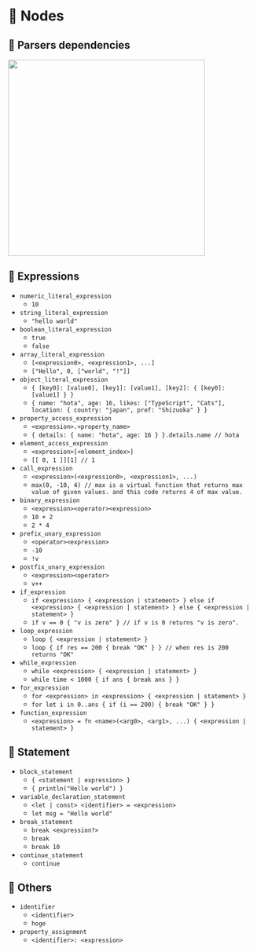# 🌴 Nodes

## 🎋 Parsers dependencies

<img src="https://github.com/quro-framework/kuro-lang/blob/develop/parsers.drawio.svg" width="400px" />

## 🔢 Expressions

- `numeric_literal_expression`
  - `10`
- `string_literal_expression`
  - `"hello world"`
- `boolean_literal_expression`
  - `true`
  - `false`
- `array_literal_expression`
  - `[<expression0>, <expression1>, ...]`
  - `["Hello", 0, ["world", "!"]]`
- `object_literal_expression`
  - `{ [key0]: [value0], [key1]: [value1], [key2]: { [key0]: [value1] } }`
  - `{ name: "hota", age: 16, likes: ["TypeScript", "Cats"], location: { country: "japan", pref: "Shizuoka" } }`
- `property_access_expression`
  - `<expression>.<property_name>`
  - `{ details: { name: "hota", age: 16 } }.details.name // hota`
- `element_access_expression`
  - `<expression>[<element_index>]`
  - `[[ 0, 1 ]][1] // 1`
- `call_expression`
  - `<expression>(<expression0>, <expression1>, ...)`
  - `max(0, -10, 4) // max is a virtual function that returns max value of given values. and this code returns 4 of max value.`
- `binary_expression`
  - `<expression><operator><expression>`
  - `10 + 2`
  - `2 * 4`
- `prefix_unary_expression`
  - `<operator><expression>`
  - `-10`
  - `!v`
- `postfix_unary_expression`
  - `<expression><operator>`
  - `v++`
- `if_expression`
  - `if <expression> { <expression | statement> } else if <expression> { <expression | statement> } else { <expression | statement> }`
  - `if v == 0 { "v is zero" } // if v is 0 returns "v is zero".`
- `loop_expression`
  - `loop { <expression | statement> }`
  - `loop { if res == 200 { break "OK" } } // when res is 200 returns "OK"`
- `while_expression`
  - `while <expression> { <expression | statement> }`
  - `while time < 1000 { if ans { break ans } }`
- `for_expression`
  - `for <expression> in <expression> { <expression | statement> }`
  - `for let i in 0..ans { if (i == 200) { break "OK" } }`
- `function_expression`
  - `<expression> = fn <name>(<arg0>, <arg1>, ...) { <expression | statement> }`

## 📓 Statement

- `block_statement`
  - `{ <statement | expression> }`
  - `{ println("Hello world") }`
- `variable_declaration_statement`
  - `<let | const> <identifier> = <expression>`
  - `let msg = "Hello world"`
- `break_statement`
  - `break <expression?>`
  - `break`
  - `break 10`
- `continue_statement`
  - `continue`

## 🤔 Others

- `identifier`
  - `<identifier>`
  - `hoge`
- `property_assignment`
  - `<identifier>: <expression>`
